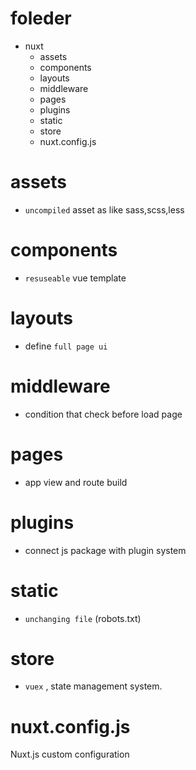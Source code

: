 
# foleder

* nuxt
  * assets
  * components
  * layouts
  * middleware
  * pages
  * plugins
  * static
  * store
  * nuxt.config.js

# assets

* `uncompiled` asset as like sass,scss,less

# components

* `resuseable` vue template

# layouts

* define `full page ui`

# middleware

* condition that check before load page

# pages

* app view and route build

# plugins

* connect js package with plugin system

# static

* `unchanging file` (robots.txt)

# store

* `vuex` , state management system.

# nuxt.config.js

Nuxt.js custom configuration
